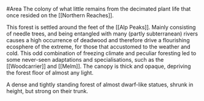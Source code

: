 #Area 
The colony of what little remains from the decimated plant life that once resided on the [[Northern Reaches]].

This forest is settled around the feet of the [[Alp Peaks]]. Mainly consisting of needle trees, and being entangled with many (partly subterranean) rivers causes a high occurrence of deadwood and therefore drive a flourishing ecosphere of the extreme, for those that accustomed to the weather and cold.
This odd combination of freezing climate and peculiar foresting led to some never-seen adaptations and specialisations, such as the [[Woodcarrier]] and [[Melm]]. 
The canopy is thick and opaque, depriving the forest floor of almost any light.

A dense and tightly standing forest of almost dwarf-like statues, shrunk in height, but strong on their trunk.


 

